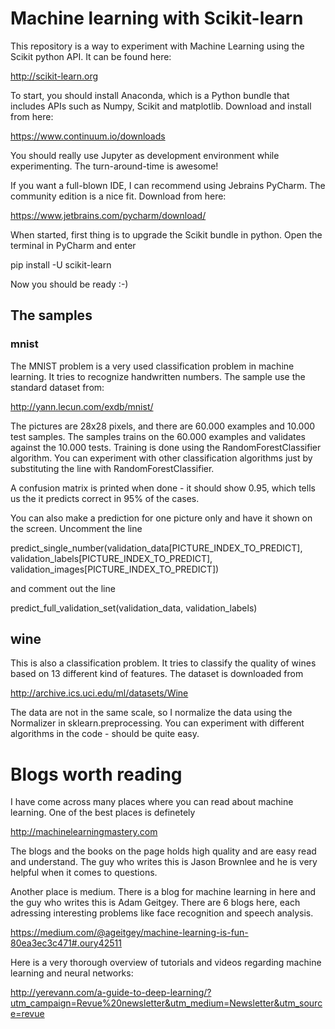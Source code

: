 # Machine learning with Scikit-learn

This repository is a way to experiment with Machine Learning using the Scikit python API.
It can be found here:

http://scikit-learn.org

To start, you should install Anaconda, which is a Python bundle that includes APIs such as Numpy, Scikit and matplotlib.
Download and install from here:

https://www.continuum.io/downloads

You should really use Jupyter as development environment while experimenting.
The turn-around-time is awesome!

If you want a full-blown IDE, I can recommend using Jebrains PyCharm. 
The community edition is a nice fit. Download from here:

https://www.jetbrains.com/pycharm/download/

When started, first thing is to upgrade the Scikit bundle in python. Open the terminal in PyCharm and enter 

pip install -U scikit-learn

Now you should be ready :-)

## The samples

### mnist

The MNIST problem is a very used classification problem in machine learning. It tries to recognize handwritten numbers. 
The sample use the standard dataset from:

http://yann.lecun.com/exdb/mnist/

The pictures are 28x28 pixels, and there are 60.000 examples and 10.000 test samples.
The samples trains on the 60.000 examples and validates against the 10.000 tests. 
Training is done using the RandomForestClassifier algorithm.
You can experiment with other classification algorithms just by substituting the line with RandomForestClassifier.

A confusion matrix is printed when done - it should show 0.95, which tells us the it predicts correct in 95% of the cases.

You can also make a prediction for one picture only and have it shown on the screen. Uncomment the line 

predict_single_number(validation_data[PICTURE_INDEX_TO_PREDICT], validation_labels[PICTURE_INDEX_TO_PREDICT], validation_images[PICTURE_INDEX_TO_PREDICT])

and comment out the line

predict_full_validation_set(validation_data, validation_labels)

## wine

This is also a classification problem. It tries to classify the quality of wines based on 13 different kind of features.
The dataset is downloaded from

http://archive.ics.uci.edu/ml/datasets/Wine

The data are not in the same scale, so I normalize the data using the Normalizer in sklearn.preprocessing.
You can experiment with different algorithms in the code - should be quite easy.


# Blogs worth reading

I have come across many places where you can read about machine learning. One of the best places is definetely 

http://machinelearningmastery.com

The blogs and the books on the page holds high quality and are easy read and understand.
The guy who writes this is Jason Brownlee and he is very helpful when it comes to questions.

Another place is medium. There is a blog for machine learning in here and the guy who writes this is Adam Geitgey.
There are 6 blogs here, each adressing interesting problems like face recognition and speech analysis.

https://medium.com/@ageitgey/machine-learning-is-fun-80ea3ec3c471#.oury42511


Here is a very thorough overview of tutorials and videos regarding machine learning and neural networks:

http://yerevann.com/a-guide-to-deep-learning/?utm_campaign=Revue%20newsletter&utm_medium=Newsletter&utm_source=revue




